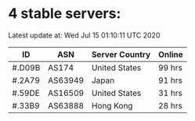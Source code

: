 # 4 stable servers:

Latest update at: Wed Jul 15 01:10:11 UTC 2020

| ID | ASN | Server Country | Online |
| -- | --- | -------------- | ------ |
| #.D09B | AS174 | United States | 99 hrs |
| #.2A79 | AS63949 | Japan | 91 hrs |
| #.59DE | AS16509 | United States | 31 hrs |
| #.33B9 | AS63888 | Hong Kong | 28 hrs |

